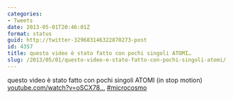 ```yaml
---
categories:
- Tweets
date: 2013-05-01T20:46:01Z
format: status
guid: http://twitter-329683146322870273-post
id: 4357
title: questo video è stato fatto con pochi singoli ATOMI…
slug: /2013/05/01/questo-video-e-stato-fatto-con-pochi-singoli-atomi/
---
```


questo video è stato fatto con pochi singoli ATOMI (in stop motion) [youtube.com/watch?v=oSCX78…](http://www.youtube.com/watch?v=oSCX78-8-q0) [#microcosmo](http://twitter.com/search?q=%23microcosmo)